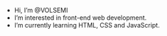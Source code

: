 - Hi, I’m @VOLSEMI
- I’m interested in front-end web development.
- I’m currently learning HTML, CSS and JavaScript.
<!---
VOLSEMI/VOLSEMI is a ✨ special ✨ repository because its `README.md` (this file) appears on your GitHub profile.
You can click the Preview link to take a look at your changes.
--->
